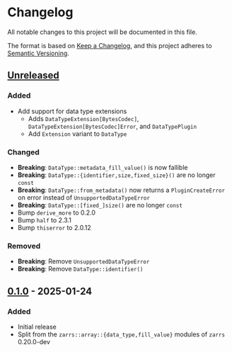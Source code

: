 # Changelog

All notable changes to this project will be documented in this file.

The format is based on [Keep a Changelog](https://keepachangelog.com/en/1.0.0/),
and this project adheres to [Semantic Versioning](https://semver.org/spec/v2.0.0.html).

## [Unreleased]

### Added
- Add support for data type extensions
  - Adds `DataTypeExtension[BytesCodec]`, `DataTypeExtension[BytesCodec]Error`, and `DataTypePlugin`
  - Add `Extension` variant to `DataType`

### Changed
- **Breaking**: `DataType::metadata_fill_value()` is now fallible
- **Breaking**: `DataType::{identifier,size,fixed_size}()` are no longer `const`
- **Breaking**: `DataType::from_metadata()` now returns a `PluginCreateError` on error instead of `UnsupportedDataTypeError`
- **Breaking**: `DataType::[fixed_]size()` are no longer `const`
- Bump `derive_more` to 0.2.0
- Bump `half` to 2.3.1
- Bump `thiserror` to 2.0.12

### Removed
- **Breaking**: Remove `UnsupportedDataTypeError`
- **Breaking**: Remove `DataType::identifier()`

## [0.1.0] - 2025-01-24

### Added
- Initial release
- Split from the `zarrs::array::{data_type,fill_value}` modules of `zarrs` 0.20.0-dev

[unreleased]: https://github.com/LDeakin/zarrs/compare/zarrs_data_type-v0.1.0...HEAD
[0.1.0]: https://github.com/LDeakin/zarrs/releases/tag/zarrs_data_type-v0.1.0
